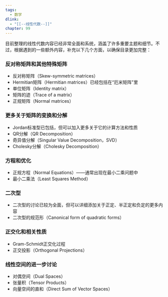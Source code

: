 ```yaml
---
tags:
  - 数学
dlink:
  - "[[--线性代数--]]"
chapter: 99
---
```

目前整理的线性代数内容已经非常全面和系统，涵盖了许多重要主题和细节。不过，根据遇到的一些额外内容，补充以下几个方面，以确保目录更加完整：

### 反对称矩阵和其他特殊矩阵
- 反对称矩阵（Skew-symmetric matrices）
- Hermitian矩阵（Hermitian matrices）已经包括在“厄米矩阵”里
- 单位矩阵（Identity matrix）
- 矩阵的迹（Trace of a matrix）
- 正规矩阵（Normal matrices）

### 更多关于矩阵的变换和分解
- Jordan标准型已包括，但可以加入更多关于它的计算方法和性质
- QR分解（QR Decomposition）
- 奇异值分解（Singular Value Decomposition，SVD）
- Cholesky分解（Cholesky Decomposition）

### 方程和优化
- 正规方程（Normal Equations）——通常出现在最小二乘问题中
- 最小二乘法（Least Squares Method）

### 二次型
- 二次型的讨论已较为全面，但可以详细添加关于正定、半正定和负定的更多内容
- 二次型的规范形（Canonical form of quadratic forms）

### 正交化和相关性质
- Gram-Schmidt正交化过程
- 正交投影（Orthogonal Projections）

### 线性空间的进一步讨论
- 对偶空间（Dual Spaces）
- 张量积（Tensor Products）
- 向量空间的直和（Direct Sum of Vector Spaces）

